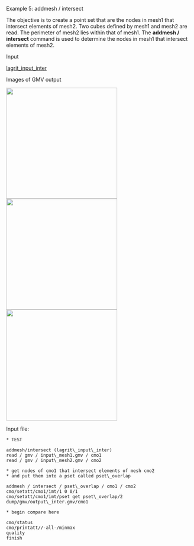 
Example 5: addmesh / intersect

The objective is to create a point set that are the nodes in mesh1
that intersect elements of mesh2.
Two cubes defined by mesh1 and mesh2 are read. The perimeter of
mesh2 lies within that of mesh1. The **addmesh / intersect** command
is used to determine the nodes in mesh1 that intersect elements of
mesh2.

Input

[lagrit\_input\_inter](../lagrit_input_inter)
 
Images of GMV output

<img height="300" width="300" src="https://lanl.github.io/LaGriT/assets/images/addmesh_mesh1_tn.gif">

<img height="300" width="300" src="https://lanl.github.io/LaGriT/assets/images/addmesh_mesh2_tn.gif">

<img height="300" width="300" src="https://lanl.github.io/LaGriT/assets/images/add_inter_tn.gif">
  

Input file:

	* TEST
	
	addmesh/intersect (lagrit\_input\_inter)
	read / gmv / input\_mesh1.gmv / cmo1
	read / gmv / input\_mesh2.gmv / cmo2
	
	* get nodes of cmo1 that intersect elements of mesh cmo2
	* and put them into a pset called pset\_overlap
    
	addmesh / intersect / pset\_overlap / cmo1 / cmo2
    cmo/setatt/cmo1/imt/1 0 0/1
    cmo/setatt/cmo1/imt/pset get pset\_overlap/2
    dump/gmv/output\_inter.gmv/cmo1
    
	* begin compare here
    
	cmo/status
    cmo/printatt//-all-/minmax
    quality
    finish


